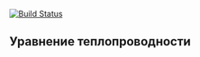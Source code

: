 [![Build Status](https://travis-ci.org/suicide-squad/heat-equation.svg?branch=master)](https://travis-ci.org/suicide-squad/heat-equation)

## Уравнение теплопроводности
